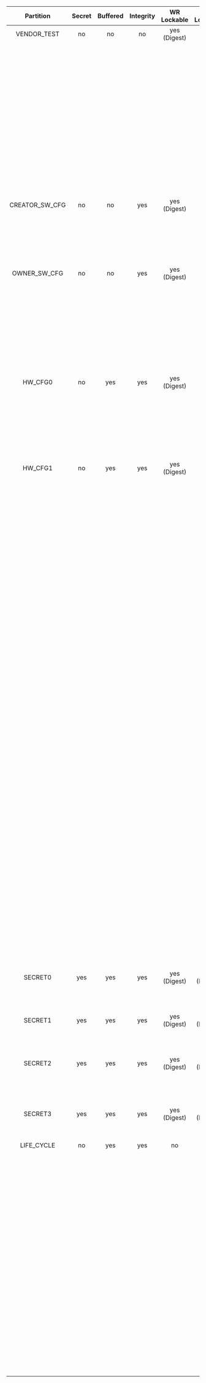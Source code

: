 <!--
DO NOT EDIT THIS FILE DIRECTLY.
It has been generated with ./util/design/gen-otp-mmap.py
-->

|   Partition    |  Secret  |  Buffered  |  Integrity  |  WR Lockable  |  RD Lockable  | Description                                                           |
|:--------------:|:--------:|:----------:|:-----------:|:-------------:|:-------------:|:----------------------------------------------------------------------|
|  VENDOR_TEST   |    no    |     no     |     no      | yes (Digest)  |   yes (CSR)   | Vendor test partition.                                                |
|                |          |            |             |               |               | This is reserved for manufacturing smoke checks. The OTP wrapper      |
|                |          |            |             |               |               | control logic inside prim_otp is allowed to read/write to this        |
|                |          |            |             |               |               | region. ECC uncorrectable errors seen on the functional prim_otp      |
|                |          |            |             |               |               | interface will not lead to an alert for this partition.               |
|                |          |            |             |               |               | Instead, such errors will be reported as correctable ECC errors.      |
| CREATOR_SW_CFG |    no    |     no     |     yes     | yes (Digest)  |   yes (CSR)   | Software configuration partition.                                     |
|                |          |            |             |               |               | This is for device-specific calibration data. For example, clock,     |
|                |          |            |             |               |               | LDO, RNG.                                                             |
|  OWNER_SW_CFG  |    no    |     no     |     yes     | yes (Digest)  |   yes (CSR)   | Software configuration partition.                                     |
|                |          |            |             |               |               | This contains data that changes software behavior in the ROM, for     |
|                |          |            |             |               |               | example enabling defensive features in ROM or selecting failure       |
|                |          |            |             |               |               | modes if verification fails.                                          |
|    HW_CFG0     |    no    |    yes     |     yes     | yes (Digest)  |      no       | Hardware configuration 0 partition.                                   |
|                |          |            |             |               |               | This contains                                                         |
|                |          |            |             |               |               | - DEVICE_ID: Unique device identifier.                                |
|                |          |            |             |               |               | - MANUF_STATE: Vector for capturing the manufacturing status.         |
|    HW_CFG1     |    no    |    yes     |     yes     | yes (Digest)  |      no       | Hardware configuration 1 partition.                                   |
|                |          |            |             |               |               | This contains                                                         |
|                |          |            |             |               |               | EN_SRAM_IFETCH: Enable / disable execute from SRAM CSR switch.        |
|                |          |            |             |               |               | SOC_DBG_STATE: Multibit enable value for the SOC debug authorization. |
|                |          |            |             |               |               | Note SOC_DBG_STATE will be written twice in a device lifetime. The    |
|                |          |            |             |               |               | values to be written are engineered in the same way as the LC_CTRL    |
|                |          |            |             |               |               | state encoding words: the ECC encoding remains valid even after       |
|                |          |            |             |               |               | writing the second value on top of the first.                         |
|                |          |            |             |               |               |                                                                       |
|                |          |            |             |               |               | The constants can be found in the lc_ctrl_state_pkg.sv package.       |
|                |          |            |             |               |               |                                                                       |
|                |          |            |             |               |               | Encoding:                                                             |
|                |          |            |             |               |               | SOC_DBG_RAW: this value is all-zeroes and will be the NOP state;      |
|                |          |            |             |               |               | the LC controller will take precedence.                               |
|                |          |            |             |               |               | SOC_DBG_PRE_PROD: this is where the ROT will be in PROD state         |
|                |          |            |             |               |               | but SOC will be in the pre-production unlock state                    |
|                |          |            |             |               |               | SOC_DBG_PROD: this is the state where the SOC moves to production,    |
|                |          |            |             |               |               | and the challenge-response based authentication protocol is           |
|                |          |            |             |               |               | required to unlock SOC debug features                                 |
|                |          |            |             |               |               |                                                                       |
|                |          |            |             |               |               | The programming order has to adhere to:                               |
|                |          |            |             |               |               |                                                                       |
|                |          |            |             |               |               | SOC_DBG_RAW -> SOC_DBG_PRE_PROD -> SOC_DBG_PROD.                      |
|    SECRET0     |   yes    |    yes     |     yes     | yes (Digest)  | yes (Digest)  | Secret partition 0.                                                   |
|                |          |            |             |               |               | This contains TEST lifecycle unlock tokens.                           |
|    SECRET1     |   yes    |    yes     |     yes     | yes (Digest)  | yes (Digest)  | Secret partition 1.                                                   |
|                |          |            |             |               |               | This contains SRAM and flash scrambling keys.                         |
|    SECRET2     |   yes    |    yes     |     yes     | yes (Digest)  | yes (Digest)  | Secret partition 2.                                                   |
|                |          |            |             |               |               | This contains RMA unlock token, creator root key, and creator seed.   |
|    SECRET3     |   yes    |    yes     |     yes     | yes (Digest)  | yes (Digest)  | Secret partition 3.                                                   |
|                |          |            |             |               |               | This contains the owner seed.                                         |
|   LIFE_CYCLE   |    no    |    yes     |     yes     |      no       |      no       | Lifecycle partition.                                                  |
|                |          |            |             |               |               | This contains lifecycle transition count and state. This partition    |
|                |          |            |             |               |               | cannot be locked since the life cycle state needs to advance to RMA   |
|                |          |            |             |               |               | in-field. Note that while this partition is not marked secret, it     |
|                |          |            |             |               |               | is not readable nor writeable via the DAI. Only the LC controller     |
|                |          |            |             |               |               | can access this partition, and even via the LC controller it is not   |
|                |          |            |             |               |               | possible to read the raw manufacturing life cycle state in encoded    |
|                |          |            |             |               |               | form, since that encoding is considered a netlist secret. The LC      |
|                |          |            |             |               |               | controller only exposes a decoded version of this state.              |
